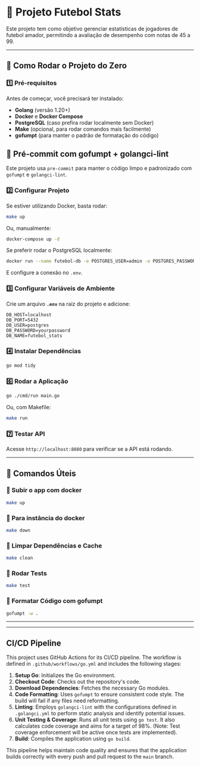 # 📌 Projeto Futebol Stats

Este projeto tem como objetivo gerenciar estatísticas de jogadores de futebol amador, permitindo a avaliação de desempenho com notas de 45 a 99.

---

## 🚀 Como Rodar o Projeto do Zero

### **1️⃣ Pré-requisitos**
Antes de começar, você precisará ter instalado:
- **Golang** (versão 1.20+)
- **Docker** e **Docker Compose**
- **PostgreSQL** (caso prefira rodar localmente sem Docker)
- **Make** (opcional, para rodar comandos mais facilmente)
- **gofumpt** (para manter o padrão de formatação do código)

## 🔧 Pré-commit com gofumpt + golangci-lint

Este projeto usa `pre-commit` para manter o código limpo e padronizado com `gofumpt` e `golangci-lint`.


### **2️⃣ Configurar Projeto**
Se estiver utilizando Docker, basta rodar:
```sh
make up
```
Ou, manualmente:
```sh
docker-compose up -d
```
Se preferir rodar o PostgreSQL localmente:
```sh
docker run --name futebol-db -e POSTGRES_USER=admin -e POSTGRES_PASSWORD=admin -e POSTGRES_DB=futebol_stats -p 5432:5432 -d postgres
```

E configure a conexão no `.env`.

### **3️⃣ Configurar Variáveis de Ambiente**
Crie um arquivo **`.env`** na raiz do projeto e adicione:
```env
DB_HOST=localhost
DB_PORT=5432
DB_USER=postgres
DB_PASSWORD=yourpassword
DB_NAME=futebol_stats
```

### **4️⃣ Instalar Dependências**
```sh
go mod tidy
```

### **6️⃣ Rodar a Aplicação**
```sh
go ./cmd/run main.go
```
Ou, com Makefile:
```sh
make run
```

### **7️⃣ Testar API**
Acesse `http://localhost:8080` para verificar se a API está rodando.

---

## 📌 Comandos Úteis

### **🚀 Subir o app com docker**
```sh
make up
```
### **🛑 Para instância do docker**
```sh
make down
```
### **🧹 Limpar Dependências e Cache**
```sh
make clean
```
### **🔄 Rodar Tests**
```sh
make test
```
### **📝 Formatar Código com gofumpt**
```sh
gofumpt -w .
```

---

---

## CI/CD Pipeline

This project uses GitHub Actions for its CI/CD pipeline. The workflow is defined in `.github/workflows/go.yml` and includes the following stages:

1.  **Setup Go**: Initializes the Go environment.
2.  **Checkout Code**: Checks out the repository's code.
3.  **Download Dependencies**: Fetches the necessary Go modules.
4.  **Code Formatting**: Uses `gofumpt` to ensure consistent code style. The build will fail if any files need reformatting.
5.  **Linting**: Employs `golangci-lint` with the configurations defined in `.golangci.yml` to perform static analysis and identify potential issues.
6.  **Unit Testing & Coverage**: Runs all unit tests using `go test`. It also calculates code coverage and aims for a target of 98%. (Note: Test coverage enforcement will be active once tests are implemented).
7.  **Build**: Compiles the application using `go build`.

This pipeline helps maintain code quality and ensures that the application builds correctly with every push and pull request to the `main` branch.
